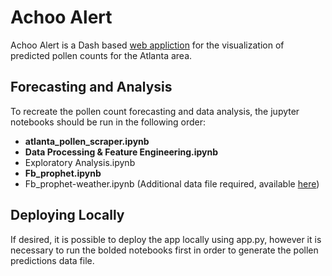 # Achoo Alert

Achoo Alert is a Dash based [web appliction](http://achooalert.site) for the visualization of predicted pollen counts for the Atlanta area. 

## Forecasting and Analysis

To recreate the pollen count forecasting and data analysis, the jupyter notebooks should be run in the following order:

* **atlanta_pollen_scraper.ipynb**
* **Data Processing & Feature Engineering.ipynb**
* Exploratory Analysis.ipynb
* **Fb_prophet.ipynb**
* Fb_prophet-weather.ipynb (Additional data file required, available [here](https://drive.google.com/open?id=159ELbaHdjkPE88BsWWv06W_YgOAUmRpc))

## Deploying Locally

If desired, it is possible to deploy the app locally using app.py, however it is necessary to run the bolded notebooks first in order to generate the pollen predictions data file. 
